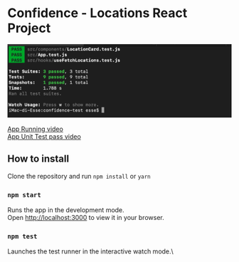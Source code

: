 # Confidence - Locations React Project

![Pass Test Image](test_pass.png)

[App Running video](https://youtu.be/mLxX_XEiOKU)\
[App Unit Test pass video](https://youtu.be/Oo4zkzuHh6I)


## How to install

Clone the repository and run `npm install` or `yarn`

### `npm start`

Runs the app in the development mode.\
Open [http://localhost:3000](http://localhost:3000) to view it in your browser.

### `npm test`

Launches the test runner in the interactive watch mode.\
